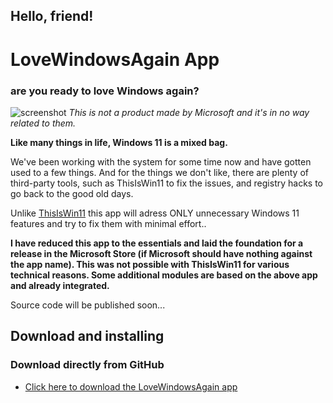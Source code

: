 
## Hello, friend!
# LoveWindowsAgain App
###  are you ready to love Windows again?

![screenshot](https://github.com/builtbybel/LoveWindowsAgain/blob/main/assets/lwa.png)
_This is not a product made by Microsoft and it's in no way related to them._
 
**Like many things in life, Windows 11 is a mixed bag.**

We've been working with the system for some time now and have gotten used to a few things.
And for the things we don't like, there are plenty of third-party tools, such as ThisIsWin11 to fix the issues, and registry hacks to go back to the good old days.

Unlike [ThisIsWin11](https://github.com/builtbybel/ThisIsWin11) this app will adress ONLY unnecessary Windows 11 features and try to fix them with minimal effort..

**I have reduced this app to the essentials and laid the foundation for a release in the Microsoft Store (if Microsoft should have nothing against the app name). 
This was not possible with ThisIsWin11 for various technical reasons. Some additional modules are based on the above app and already integrated.**

Source code will be published soon...

 ## Download and installing
 
 ### Download directly from GitHub
- [Click here to download the LoveWindowsAgain app](https://github.com/builtbybel/LoveWindowsAgain/releases)



